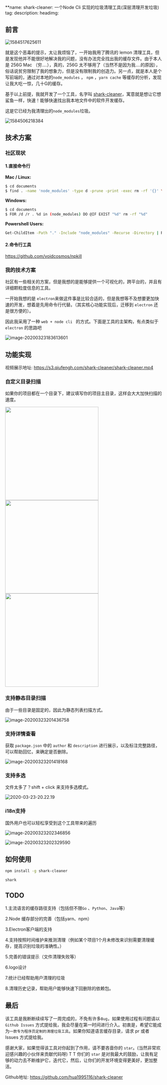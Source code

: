 **name: shark-cleaner: 一个Node Cli 实现的垃圾清理工具(深层清理开发垃圾)
tag: 
description: 
headimg: 


## 前言

![1584517625611](https://s3.qiufengh.com/blog/1584517625611.jpg)

就是这个恶毒的提示，太让我烦恼了，一开始我用了腾讯的 lemon 清理工具，但是发现他并不能很好地解决我的问题，没有办法完全找出我的缓存文件。由于本人是 256G Mac （穷....），真的，256G 太不够用了（当然不是因为我....的原因），俗话说贫穷限制了我的想象力，但是没有限制我的创造力。另一点，就是本人是个写前端的，通过对本地的`node_modules` ， `npm` ，`yarn cache` 等缓存的分析，发现让我大吃一惊，几十G的缓存。

基于以上前提，我就开发了一个工具，名字叫 [shark-cleaner](https://github.com/hua1995116/shark-cleaner)，寓意就是想让它想鲨鱼一样，快速！能够快速找出我本地文件中的软件开发缓存。

这是它已经为我清理出的`node_modules`垃圾。

![1584506218384](https://s3.qiufengh.com/blog/1584506218384.jpg)

## 技术方案

### 社区现状

#### 1.直接命令行

 **Mac / Linux:**

```bash
$ cd documents
$ find . -name 'node_modules' -type d -prune -print -exec rm -rf '{}' \;
```

**Windows:**

```bash
$ cd documents
$ FOR /d /r . %d in (node_modules) DO @IF EXIST "%d" rm -rf "%d"
```

**Powershell Users:**

```bash
Get-ChildItem -Path "." -Include "node_modules" -Recurse -Directory | Remove-Item -Recurse -Force
```

#### 2.命令行工具

https://github.com/voidcosmos/npkill

### 我的技术方案

社区有一些相关的方案，但是我想的是能够提供一个可视化的，跨平台的，并且有详细颗粒度信息的工具。

一开始我想的是 `electron`来做这件事是比较合适的，但是我想等不及想要更加快速的开发，想着是先用命令行代替。（其实核心功能实现后，迁移到 `electron` 还是很方便的）。

因此我采用了一种 `web + node cli `  的方式。下面是工具的主架构，有点类似于` electron` 的思路吧

![image-20200323183613601](https://s3.qiufengh.com/blog/image-20200323183613601.png)

## 功能实现

视频展示地址: https://s3.qiufengh.com/shark-cleaner/shark-cleaner.mp4

### 自定义目录扫描

如果你的项目都在一个目录下，建议填写你的项目主目录，这样会大大加快扫描的速度。

<img src="https://s3.qiufengh.com/shark-cleaner/shark-init.jpg" width="300"/>

<img src="https://s3.qiufengh.com/shark-cleaner/shark-scanner.jpg" width="300"/>



<img src="https://s3.qiufengh.com/shark-cleaner/shark-computed.jpg" width="300"/>

### 支持静态目录扫描

由于一些目录是固定的，因此为静态列表扫描方式。

![image-20200323201436758](https://s3.qiufengh.com/blog/image-20200323201436758.png)

### 支持详情查看

获取 `package.json` 中的 `author` 和 `description` 进行展示，以及标注完整路径，可以帮助回忆，来确定是否删除。

![image-20200323201418168](https://s3.qiufengh.com/blog/image-20200323201418168.png)

### 支持多选

文件太多了？shift + click 来支持多选模式。

![2020-03-23-20.22.19](https://s3.qiufengh.com/blog/2020-03-23-20.22.19.gif)

### i18n支持

国外用户也可以轻松享受到这个工具带来的遍历

![image-20200323202346856](https://s3.qiufengh.com/blog/image-20200323202346856.png)

![image-20200323202329590](https://s3.qiufengh.com/blog/image-20200323202329590.png)



## 如何使用

```bash
npm install -g shark-cleaner

shark
```

## TODO

1.主流语言的缓存路径支持（包括但不限`Go` 、`Python`、`Java`等）

2.Node 缓存部分的完善（包括yarn、npm）

3.Electron客户端的支持

4.支持按照时间维护来推测清理（例如某个项目1个月未修改来识别需要清理缓存，提高识别垃圾的准确性。）

5.完善的错误提示（文件清理失败等）

6.logo设计

7.统计已经帮助用户清理的垃圾

8.清理历史记录，帮助用户能够快速下回删除的依赖包。



## 最后

该工具是我断断续续写了一周完成的，不免有许多`Bug`，如果使用过程有问题请以 `Github Issues` 方式提给我，我会尽量在第一时间进行介入。初衷是，希望它能成为`一款专为程序员定制的清理垃圾工具`。如果你知道语言缓存目录，请求 pr 或者 Issues 方式提给我。

感谢大家，如果觉得该工具对你起到了作用，请不要吝啬你的 `star`。(当然非常欢迎感兴趣的小伙伴来贡献代码呀) T T 你们的 `star` 是对我最大的鼓励，让我有足够的动力去不断维护它，迭代它，然后，让你们的开发环境变得更美好，更加整洁。

Github地址: https://github.com/hua1995116/shark-cleaner

